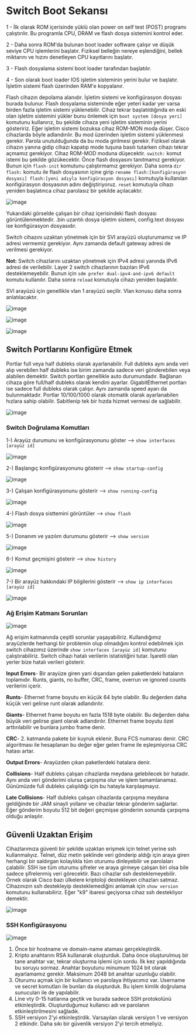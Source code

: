 
# Switch Boot Sekansı

1 - İlk olarak ROM içerisinde yüklü olan power on self test (POST) programı çalıştırılır. Bu programla CPU, DRAM ve flash dosya sistemini kontrol eder.

2 - Daha sonra ROM'da bulunan boot loader software çalışır ve düşük seviye CPU işlemlerini başlatır. Fiziksel belleğin nereye eşlendiğini, bellek miktarını ve hızını denetleyen CPU kayıtlarını başlatır.

3 - Flash dosyalama sistemi boot loader tarafından başlatılır.

4 - Son olarak boot loader IOS işletim sisteminin yerini bulur ve başlatır. İşletim sistemi flash üzerinden RAM'e kopyalanır. 

Flash cihazın depolama alanıdır. İşletim sistemi ve konfigürasyon dosyası burada bulunur. Flash dosyalama sisteminde eğer yeteri kadar yer varsa birden fazla işletim sistemi yüklenebilir. Cihaz tekrar başlatıldığında en eski olan işletim sistemini yükler bunu önlemek için `boot system [dosya yeri]` komutunu kullanırız, bu şekilde cihaza yeni işletim sisteminin yerini gösteririz. Eğer işletim sistemi bozuksa cihaz ROM-MON moda düşer. Cisco cihazlarda böyle adlandırılır. Bu mod üzerinden işletim sistemi yüklenmesi gerekir. Parola unutulduğunda da bu moda girilmesi gerekir. Fiziksel olarak cihazın yanına gidip cihazı kapatıp mode tuşuna basılı tutarken cihazı tekrar açmamız gerekiyor. Cihaz ROM-MOD moduna düşecektir. `switch:` komut istemi bu şekilde gözükecektir. Önce flash dosyasını tanıtmamız gerekiyor. Bunun için `flash-init` komutunu çalıştırmamız gerekiyor. Daha sonra `dir flash:` komutu ile flash dosyasının içine girip `rename flash:[konfigürasyon dosyası] flash:[yeni adıyla konfigürasyon dosyası]` komutuyla kullanılan konfigürasyon dosyasının adını değiştiriyoruz. `reset` komutuyla cihazı yeniden başlatınca cihaz parolasız bir şekilde açılacaktır. 

![image](https://user-images.githubusercontent.com/70758694/178928657-fa0ba680-821b-4791-8569-2fc0ea76094f.png)

Yukarıdaki görselde çalışan bir cihaz içerisindeki flash dosyası görüntülenmektedir. .bin uzantılı dosya işletim sistemi, config.text dosyası ise konfigürasyon dosyasıdır. 

Switch cihazını uzaktan yönetmek için bir SVI arayüzü oluşturumamız ve IP adresi vermemiz gerekiyor. Aynı zamanda default gateway adresi de verilmesi gerekiyor. 

**Not:** Switch cihazlarını uzaktan yönetmek için IPv4 adresi yanında IPv6 adresi de verilebilir. Layer 2 switch cihazlarının bazıları IPv6 desteklemeyebilir. Bunun için  `sdm prefer dual-ipv4-and-ipv6 default` komutu kullanılır. Daha sonra `reload` komutuyla cihazı yeniden başlatılır. 


SVI arayüzü için genellikle vlan 1 arayüzü seçilir. Vlan konusu daha sonra anlatılacaktır. 

![image](https://user-images.githubusercontent.com/70758694/178953244-57884447-f658-413c-83aa-41c94afe8b34.png)

![image](https://user-images.githubusercontent.com/70758694/178953847-66b4f539-e360-4990-8a0d-988903a2ae72.png)

![image](https://user-images.githubusercontent.com/70758694/178954253-e2194e23-c6f6-4bf6-ba27-855be94c1a87.png)

## Switch Portlarını Konfigüre Etmek

Portlar full veya half dubleks olarak ayarlanabilir. Full dubleks aynı anda veri alıp verebilen half dubleks ise birim zamanda sadece veri gönderebilen veya alabilen demektir. Switch portları genellikle auto durumundadır. Bağlanan cihaza göre full/half dubleks olarak kendini ayarlar. GigabitEthernet portları ise sadece full dubleks olarak çalışır. Aynı zamanda speed ayarı da bulunmaktadır. Portlar 10/100/1000 olarak otomatik olarak ayarlanabilen hızlara sahip olabilir. Sabitlenip  tek bir hızda hizmet vermesi de sağlabilir. 

![image](https://user-images.githubusercontent.com/70758694/178958176-bb0f2e27-ff83-4d78-9934-c7262e67c7c7.png)

### Switch Doğrulama Komutları

1-) Arayüz durumunu ve konfigürasyonunu göster --> `show interfaces [arayüz id]`

![image](https://user-images.githubusercontent.com/70758694/178963042-7eea1e66-c6c2-4b5a-92dd-c4b647b6f0f8.png)

2-) Başlangıç konfigürasyonunu gösterir --> `show startup-config`

![image](https://user-images.githubusercontent.com/70758694/178963423-305ae119-aedd-48be-a64c-e8071b8b2d24.png)

3-) Çalışan konfigürasyonunu gösterir --> `show running-config`

![image](https://user-images.githubusercontent.com/70758694/178963693-a5112dd2-5382-4ab1-b58f-da8b8e547016.png)

4-) Flash dosya sisttemini görüntüler --> `show flash`

![image](https://user-images.githubusercontent.com/70758694/178963936-f7cc99b0-ce24-491f-a4ab-ba11882cab19.png)

5-) Donanım ve yazılım durumunu gösterir --> `show version`

![image](https://user-images.githubusercontent.com/70758694/178964315-620e391c-7f7c-4164-afab-126405d58b3f.png)
 
6-) Komut geçmişini gösterir --> `show history`

![image](https://user-images.githubusercontent.com/70758694/178965137-88ba9a38-eb4c-426a-9530-b90457103e0d.png)

7-) Bir arayüz hakkındaki IP bilgilerini gösterir --> `show ip interfaces [arayüz id]`

![image](https://user-images.githubusercontent.com/70758694/179165720-be33cbc3-e1fc-4d4e-9cd1-9f3b0670df34.png)

### Ağ Erişim Katmanı Sorunları

![image](https://user-images.githubusercontent.com/70758694/179168849-1bab4ed6-10be-4f55-a0aa-fbb6416032b5.png)


Ağ erişim katmanında çeşitli sorunlar yaşayabiliriz. Kullandığımız arayüzlerde herhangi bir problemin olup olmadığını kontrol edebilmek için switch cihazımız üzerinde `show interfaces [arayüz id]` komutunu çalıştırabiliriz. Switch cihazı hatalı verilerin istatistiğini tutar. İşaretli olan yerler bize hatalı verileri gösterir.

**Input Errors**- Bir arayüze giren yani dışarıdan gelen paketlerdeki hataların toplamıdır. Runts, giants, no buffer, CRC, frame, overrun ve ignored counts verilerini içerir.

**Runts**- Ethernet frame boyutu en küçük 64 byte olabilir. Bu değerden daha küçük veri gelirse runt olarak adlandırılır. 

**Giants**- Ethernet frame boyutu en fazla 1518 byte olabilir. Bu değerden daha büyük veri gelirse giant olarak adlandırılır. Ethernet frame boyutu özel arttırılabilir ve bunlara jumbo frame denir.

**CRC**- 2. katmanda pakete bir kuyruk eklenir. Buna FCS numarası denir. CRC algoritması ile hesaplanan bu değer eğer gelen frame ile eşleşmiyorsa CRC hatası artar. 

**Output Errors**- Arayüzden çıkan paketlerdeki hatalara denir. 

**Collisions**- Half dubleks çalışan cihazlarda meydana gelebilecek bir hatadır. Aynı anda veri gönderimi olursa çarpışma olur ve işlem tamamlanamaz. Günümüzde full dubleks çalışıldığı için bu hatayla karşılaşmayız.

**Late Collisions**- Half dubleks çalışan cihazlarda çarpışma meydana geldiğinde bir JAM sinayli yollanır ve cihazlar tekrar gönderim sağlarlar. Eğer gönderim boyutu 512 bit değeri geçmişse gönderim sonunda çarpışma olduğu anlaşılır. 

## Güvenli Uzaktan Erişim

Cihazlarımıza güvenli bir şekilde uzaktan erişmek için telnet yerine ssh kullanmalıyız. Telnet, düz metin şeklinde veri gönderip aldığı için araya giren herhangi bir saldırgan kolaylıkla tüm oturumu dinleyebilir ve parolaları çalabilir. SSH ise tüm oturumu şifreler ve araya girmeye çalışan biri olsa bile sadece şifrelenmiş veri görecektir. Bazı cihazlar ssh desteklemeyebilir. Örnek olarak Cisco bazı ülkelere kriptoloji destekleyen cihazları satmaz. Cihazınızın ssh destekleyip desteklemediğini anlamak için `show version` komutunu kullanabiliriz. Eğer "k9" ibaresi geçiyorsa cihaz ssh destekliyor demektir.

![image](https://user-images.githubusercontent.com/70758694/179174609-544bf16e-7c05-408a-8885-d63b0847f7ac.png)


### SSH Konfigürasyonu

![image](https://user-images.githubusercontent.com/70758694/179200437-73f92511-41d6-4e91-9df3-2265bc937ab3.png)

1. Önce bir hostname ve domain-name ataması gerçekleştirdik.
2. Kripto anahtarını RSA kullanarak oluşturduk. Daha önce oluşturulmuş bir tane anahtar var, tekrar oluşturma işlemi için sordu. İlk kez yapıldığında bu soruyu sormaz. Anahtar boyutunu minumum 1024 bit olarak ayarlamamız gerekir. Maksimum 2048 bit anahtar uzunluğu olabilir. 
3. Oturumu açmak için bir kullanıcı ve parolaya ihtiyacımız var. Username ve secret komutları ile bunları da oluşturduk. Bu işlem kimlik doğrulama sunucuları ile de yapılabilir.
4. Line vty 0-15 hatlarına geçtik ve burada sadece SSH protokolünü etkinleştirdik. Oluşturduğumuz kullanıcı adı ve parolanın etkinleştirilmesini sağladık.
5. SSH versiyon 2'yi etkinleştirdik. Varsayılan olarak versiyon 1 ve versiyon 2 etkindir. Daha sıkı bir güvenlik versiyon 2'yi tercih etmeliyiz.
  




